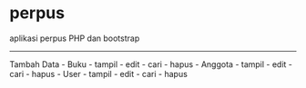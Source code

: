 # perpus
aplikasi perpus PHP dan bootstrap

<hr>
Tambah Data
- Buku
	- tampil
	- edit
	- cari
	- hapus
- Anggota
	- tampil
	- edit
	- cari
	- hapus
- User
	- tampil
	- edit
	- cari
	- hapus
